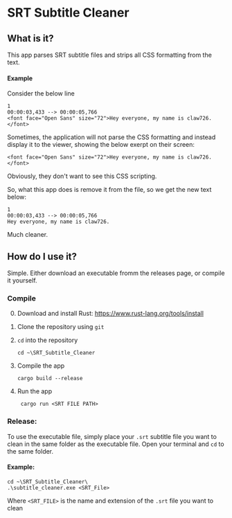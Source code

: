 # SRT Subtitle Cleaner
## What is it?
This app parses SRT subtitle files and strips all CSS formatting from the text.

#### Example
Consider the below line
```
1
00:00:03,433 --> 00:00:05,766
<font face="Open Sans" size="72">Hey everyone, my name is claw726.</font>
```

Sometimes, the application will not parse the CSS formatting and instead display it to the viewer, showing the below exerpt on their screen:

```<font face="Open Sans" size="72">Hey everyone, my name is claw726.</font>```

Obviously, they don't want to see this CSS scripting.

So, what this app does is remove it from the file, so we get the new text below:

```
1
00:00:03,433 --> 00:00:05,766
Hey everyone, my name is claw726.
```

Much cleaner.

## How do I use it?
Simple. Either download an executable fromm the releases page, or compile it yourself.

### Compile
0. Download and install Rust: https://www.rust-lang.org/tools/install
1. Clone the repository using `git`
2. `cd` into the repository

    ```cd ~\SRT_Subtitle_Cleaner```
3. Compile the app

    ```cargo build --release```

4. Run the app

    ``` cargo run <SRT FILE PATH>```

### Release:
To use the executable file, simply place your `.srt` subtitle file you want to clean in the same folder as the executable file. Open your terminal and `cd` to the same folder.

#### Example:
```
cd ~\SRT_Subtitle_Cleaner\
.\subtitle_cleaner.exe <SRT_File>
```
Where `<SRT_FILE>` is the name and extension of the `.srt` file you want to clean
